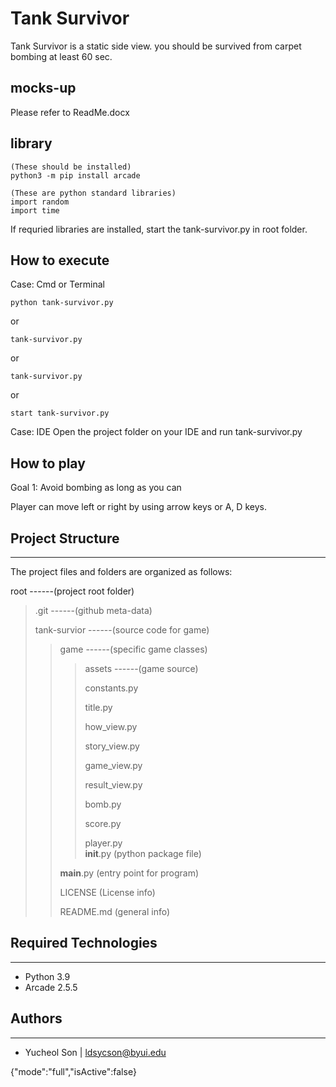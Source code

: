# Tank Survivor

Tank Survivor is a static side view.
you should be survived from carpet bombing at least 60 sec.

## mocks-up
Please refer to ReadMe.docx


## library
```
(These should be installed)
python3 -m pip install arcade

(These are python standard libraries)
import random 
import time
```

If requried libraries are installed, start the tank-survivor.py in root folder.

## How to execute
Case: Cmd or Terminal
```
python tank-survivor.py
```
or
```
tank-survivor.py
```
or
```
tank-survivor.py
```
or
```
start tank-survivor.py
```

Case: IDE
Open the project folder on your IDE and run tank-survivor.py


## How to play

Goal 1: Avoid bombing as long as you can

Player can move left or right by using arrow keys or A, D keys.

## Project Structure

---

The project files and folders are organized as follows:



root                           ------(project root folder)
> .git                         ------(github meta-data) 
>
> tank-survior                  ------(source code for game)
>> game                     ------(specific game classes)
>>> assets                 ------(game source) 
>>>
>>> constants.py 
>>>
>>> title.py
>>>
>>> how_view.py
>>>
>>> story_view.py
>>>
>>> game_view.py
>>>
>>> result_view.py
>>>
>>> bomb.py
>>>
>>> score.py
>>>
>>> player.py   
>> __init__.py              (python package file)
>>
>> __main__.py              (entry point for program)
>>
>> LICENSE                    (License info)
>>
>> README.md                  (general info)



## Required Technologies

---

* Python 3.9
* Arcade 2.5.5

## Authors

---

* Yucheol Son |  ldsycson@byui.edu

{"mode":"full","isActive":false}
